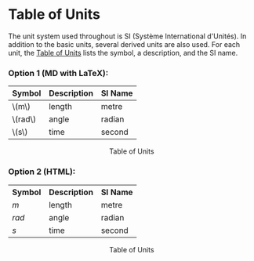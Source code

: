 # Table of Units

The unit system used throughout is SI (Système International d'Unités). In addition to the basic units, several derived units are also used. For each unit, the [Table of Units]() lists the symbol, a description, and the SI name.

### Option 1 (MD with LaTeX):

|Symbol   |Description|SI Name|
|---------|-----------|-------|
|\\(m\\)  |length     |metre  |
|\\(rad\\)|angle      |radian |
|\\(s\\)  |time       |second |

<p align="center">Table of Units</p>

### Option 2 (HTML):

<div id="Table:ToU">
    <table class="table">
        <tr>
            <th>Symbol</th>
            <th>Description</th>
            <th>SI Name</th>
        </tr>
        <tr>
            <td><em>m</em></td>
            <td>length</td>
            <td>metre</td>
        </tr>
        <tr>
            <td><em>rad</em></td>
            <td>angle</td>
            <td>radian</td>
        </tr>
        <tr>
            <td><em>s</em></td>
            <td>time</td>
            <td>second</td>
        </tr>
    </table>
    <p align="center">Table of Units</p>
</div>
